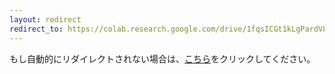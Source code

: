 ```yaml
---
layout: redirect
redirect_to: https://colab.research.google.com/drive/1fqsICGt1kLgPardV8v4_MNMaj3TweBVL?usp=sharing
---
```


もし自動的にリダイレクトされない場合は、[こちら](https://colab.research.google.com/drive/1fqsICGt1kLgPardV8v4_MNMaj3TweBVL?usp=sharing
)をクリックしてください。
